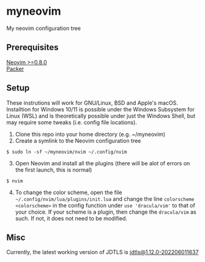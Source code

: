 # myneovim
My neovim configuration tree


## Prerequisites 
[Neovim >=0.8.0](https://neovim.io/)<br/>
[Packer](https://github.com/wbthomason/packer.nvim)

## Setup
These instrutions will work for GNU/Linux, BSD and Apple's macOS.
Installtion for Windows 10/11 is possible under the Windows Subsystem for Linux (WSL) and is theoretically possible under just the Windows Shell, but may require some tweaks (i.e. config file locations).

1. Clone this repo into your home directory (e.g. ~/myneovim)
2. Create a symlink to the Neovim configuration tree
```
$ sudo ln -sf ~/myneovim/nvim ~/.config/nvim
```
3. Open Neovim and install all the plugins (there will be alot of errors on the first launch, this is normal)
```
$ nvim
```
4. To change the color scheme, open the file `~/.config/nvim/lua/plugins/init.lua` and change the line `colorscheme <colorscheme>` in the config function under `use 'dracula/vim'` to that of your choice. If your scheme is a plugin, then change the `dracula/vim` as such. If not, it does not need to be modified.

## Misc
Currently, the latest working version of JDTLS is 
jdtls@1.12.0-202206011637

